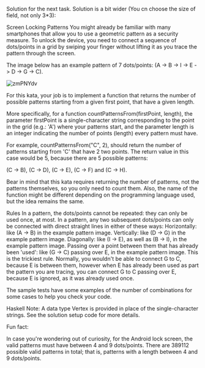 Solution for the next task. Solution is a bit wider (You cn choose the size of field, not only 3*3):

Screen Locking Patterns
You might already be familiar with many smartphones that allow you to use a geometric pattern as a security measure. To unlock the device, you need to connect a sequence of dots/points in a grid by swiping your finger without lifting it as you trace the pattern through the screen.

The image below has an example pattern of 7 dots/points: (A -> B -> I -> E -> D -> G -> C).

![zmPNYdv](https://user-images.githubusercontent.com/50032887/195524808-c18c6efa-a398-45d8-bc94-27cc05748af5.png)

For this kata, your job is to implement a function that returns the number of possible patterns starting from a given first point, that have a given length.

More specifically, for a function countPatternsFrom(firstPoint, length), the parameter firstPoint is a single-character string corresponding to the point in the grid (e.g.: 'A') where your patterns start, and the parameter length is an integer indicating the number of points (length) every pattern must have.

For example, countPatternsFrom("C", 2), should return the number of patterns starting from 'C' that have 2 two points. The return value in this case would be 5, because there are 5 possible patterns:

(C -> B), (C -> D), (C -> E), (C -> F) and (C -> H).

Bear in mind that this kata requires returning the number of patterns, not the patterns themselves, so you only need to count them. Also, the name of the function might be different depending on the programming language used, but the idea remains the same.

Rules
In a pattern, the dots/points cannot be repeated: they can only be used once, at most.
In a pattern, any two subsequent dots/points can only be connected with direct straight lines in either of these ways:
Horizontally: like (A -> B) in the example pattern image.
Vertically: like (D -> G) in the example pattern image.
Diagonally: like (I -> E), as well as (B -> I), in the example pattern image.
Passing over a point between them that has already been 'used': like (G -> C) passing over E, in the example pattern image. This is the trickiest rule. Normally, you wouldn't be able to connect G to C, because E is between them, however when E has already been used as part the pattern you are tracing, you can connect G to C passing over E, because E is ignored, as it was already used once.

The sample tests have some examples of the number of combinations for some cases to help you check your code.

Haskell Note: A data type Vertex is provided in place of the single-character strings. See the solution setup code for more details.

Fun fact:

In case you're wondering out of curiosity, for the Android lock screen, the valid patterns must have between 4 and 9 dots/points. There are 389112 possible valid patterns in total; that is, patterns with a length between 4 and 9 dots/points.
